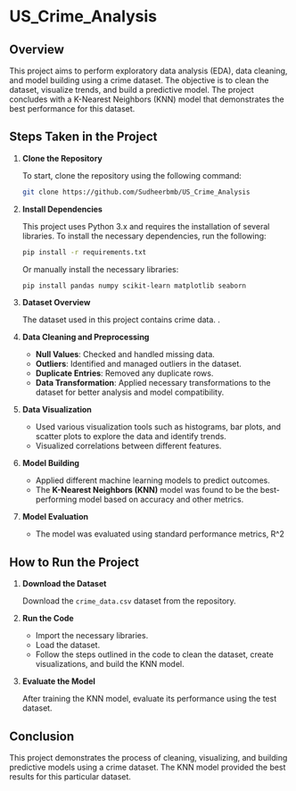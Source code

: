 # US_Crime_Analysis

## Overview

This project aims to perform exploratory data analysis (EDA), data cleaning, and model building using a crime dataset. The objective is to clean the dataset, visualize trends, and build a predictive model. The project concludes with a K-Nearest Neighbors (KNN) model that demonstrates the best performance for this dataset.

## Steps Taken in the Project

1. **Clone the Repository**

    To start, clone the repository using the following command:
    ```bash
    git clone https://github.com/Sudheerbmb/US_Crime_Analysis
    ```

2. **Install Dependencies**

    This project uses Python 3.x and requires the installation of several libraries. To install the necessary dependencies, run the following:
    ```bash
    pip install -r requirements.txt
    ```

    Or manually install the necessary libraries:
    ```bash
    pip install pandas numpy scikit-learn matplotlib seaborn
    ```

3. **Dataset Overview**

    The dataset used in this project contains crime data. .

4. **Data Cleaning and Preprocessing**

    - **Null Values**: Checked and handled missing data.
    - **Outliers**: Identified and managed outliers in the dataset.
    - **Duplicate Entries**: Removed any duplicate rows.
    - **Data Transformation**: Applied necessary transformations to the dataset for better analysis and model compatibility.

5. **Data Visualization**

    - Used various visualization tools such as histograms, bar plots, and scatter plots to explore the data and identify trends.
    - Visualized correlations between different features.
    
6. **Model Building**

    - Applied different machine learning models to predict outcomes.
    - The **K-Nearest Neighbors (KNN)** model was found to be the best-performing model based on accuracy and other metrics.

7. **Model Evaluation**

    - The model was evaluated using standard performance metrics, R^2



## How to Run the Project

1. **Download the Dataset**

    Download the `crime_data.csv` dataset from the repository.

2. **Run the Code**

    - Import the necessary libraries.
    - Load the dataset.
    - Follow the steps outlined in the code to clean the dataset, create visualizations, and build the KNN model.

3. **Evaluate the Model**

    After training the KNN model, evaluate its performance using the test dataset.

## Conclusion

This project demonstrates the process of cleaning, visualizing, and building predictive models using a crime dataset. The KNN model provided the best results for this particular dataset.

